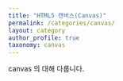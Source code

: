 ```yaml
---
title: "HTML5 캔버스(Canvas)"
permalink: /categories/canvas/
layout: category
author_profile: true
taxonomy: canvas
---
```


canvas 의 대해 다룹니다.